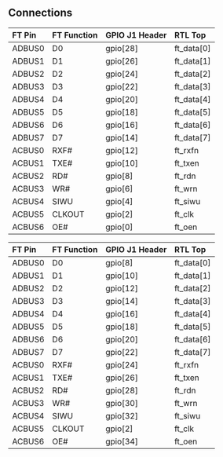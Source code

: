 ## Connections

| FT Pin | FT Function | GPIO J1 Header | RTL Top    |
| :----- | :---------- | :------------- | :--------- |
| ADBUS0 | D0          | gpio[28]       | ft_data[0] |
| ADBUS1 | D1          | gpio[26]       | ft_data[1] |
| ADBUS2 | D2          | gpio[24]       | ft_data[2] |
| ADBUS3 | D3          | gpio[22]       | ft_data[3] |
| ADBUS4 | D4          | gpio[20]       | ft_data[4] |
| ADBUS5 | D5          | gpio[18]       | ft_data[5] |
| ADBUS6 | D6          | gpio[16]       | ft_data[6] |
| ADBUS7 | D7          | gpio[14]       | ft_data[7] |
| ACBUS0 | RXF#        | gpio[12]       | ft_rxfn    |
| ACBUS1 | TXE#        | gpio[10]       | ft_txen    |
| ACBUS2 | RD#         | gpio[8]        | ft_rdn     |
| ACBUS3 | WR#         | gpio[6]        | ft_wrn     |
| ACBUS4 | SIWU        | gpio[4]        | ft_siwu    |
| ACBUS5 | CLKOUT      | gpio[2]        | ft_clk     |
| ACBUS6 | OE#         | gpio[0]        | ft_oen     |

| FT Pin | FT Function | GPIO J1 Header | RTL Top    |
| :----- | :---------- | :------------- | :--------- |
| ADBUS0 | D0          | gpio[8]        | ft_data[0] |
| ADBUS1 | D1          | gpio[10]       | ft_data[1] |
| ADBUS2 | D2          | gpio[12]       | ft_data[2] |
| ADBUS3 | D3          | gpio[14]       | ft_data[3] |
| ADBUS4 | D4          | gpio[16]       | ft_data[4] |
| ADBUS5 | D5          | gpio[18]       | ft_data[5] |
| ADBUS6 | D6          | gpio[20]       | ft_data[6] |
| ADBUS7 | D7          | gpio[22]       | ft_data[7] |
| ACBUS0 | RXF#        | gpio[24]       | ft_rxfn    |
| ACBUS1 | TXE#        | gpio[26]       | ft_txen    |
| ACBUS2 | RD#         | gpio[28]       | ft_rdn     |
| ACBUS3 | WR#         | gpio[30]       | ft_wrn     |
| ACBUS4 | SIWU        | gpio[32]       | ft_siwu    |
| ACBUS5 | CLKOUT      | gpio[2]        | ft_clk     |
| ACBUS6 | OE#         | gpio[34]       | ft_oen     |
